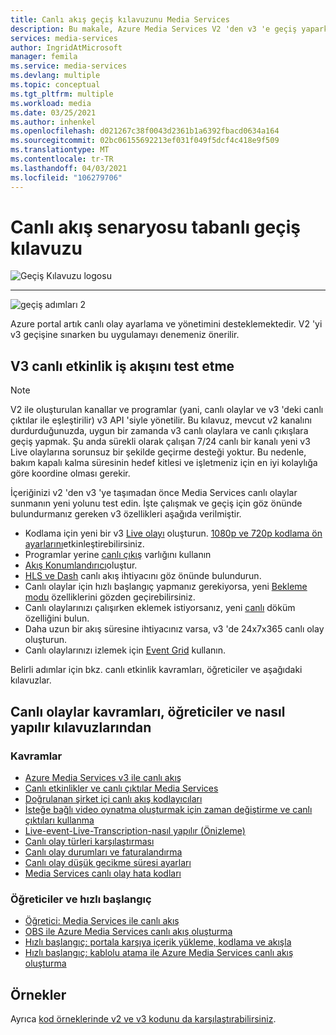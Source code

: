 ```yaml
---
title: Canlı akış geçiş kılavuzunu Media Services
description: Bu makale, Azure Media Services V2 'den v3 'e geçiş yaparken size en az yardımcı olacak canlı akış senaryosu tabanlı rehberlik sağlar.
services: media-services
author: IngridAtMicrosoft
manager: femila
ms.service: media-services
ms.devlang: multiple
ms.topic: conceptual
ms.tgt_pltfrm: multiple
ms.workload: media
ms.date: 03/25/2021
ms.author: inhenkel
ms.openlocfilehash: d021267c38f0043d2361b1a6392fbacd0634a164
ms.sourcegitcommit: 02bc06155692213ef031f049f5dcf4c418e9f509
ms.translationtype: MT
ms.contentlocale: tr-TR
ms.lasthandoff: 04/03/2021
ms.locfileid: "106279706"
---
```

# <a name="live-streaming-scenario-based-migration-guidance"></a>Canlı akış senaryosu tabanlı geçiş kılavuzu

![Geçiş Kılavuzu logosu](./media/migration-guide/azure-media-services-logo-migration-guide.svg)

<hr color="#5ea0ef" size="10">

![geçiş adımları 2](./media/migration-guide/steps-4.svg)

Azure portal artık canlı olay ayarlama ve yönetimini desteklemektedir.  V2 'yi v3 geçişine sınarken bu uygulamayı denemeniz önerilir.

## <a name="test-the-v3-live-event-workflow"></a>V3 canlı etkinlik iş akışını test etme

> [!NOTE]
> V2 ile oluşturulan kanallar ve programlar (yani, canlı olaylar ve v3 'deki canlı çıktılar ile eşleştirilir) v3 API 'siyle yönetilir. Bu kılavuz, mevcut v2 kanalını durdurduğunuzda, uygun bir zamanda v3 canlı olaylara ve canlı çıkışlara geçiş yapmak. Şu anda sürekli olarak çalışan 7/24 canlı bir kanalı yeni v3 Live olaylarına sorunsuz bir şekilde geçirme desteği yoktur. Bu nedenle, bakım kapalı kalma süresinin hedef kitlesi ve işletmeniz için en iyi kolaylığa göre koordine olması gerekir.

İçeriğinizi v2 'den v3 'ye taşımadan önce Media Services canlı olaylar sunmanın yeni yolunu test edin. İşte çalışmak ve geçiş için göz önünde bulundurmanız gereken v3 özellikleri aşağıda verilmiştir.

- Kodlama için yeni bir v3 [Live olayı](live-event-outputs-concept.md#live-events) oluşturun. [1080p ve 720p kodlama ön ayarlarını](live-event-types-comparison-reference.md#system-presets)etkinleştirebilirsiniz.
- Programlar yerine [canlı çıkış](live-event-outputs-concept.md#live-outputs) varlığını kullanın
- [Akış Konumlandırıcı](stream-streaming-locators-concept.md)oluştur.
- [HLS ve Dash](encode-dynamic-packaging-concept.md) canlı akış ihtiyacını göz önünde bulundurun.
- Canlı olaylar için hızlı başlangıç yapmanız gerekiyorsa, yeni [Bekleme modu](live-event-outputs-concept.md#standby-mode) özelliklerini gözden geçirebilirsiniz.
- Canlı olaylarınızı çalışırken eklemek istiyorsanız, yeni [canlı](live-event-live-transcription-how-to.md) döküm özelliğini bulun.
- Daha uzun bir akış süresine ihtiyacınız varsa, v3 'de 24x7x365 canlı olay oluşturun.
- Canlı olaylarınızı izlemek için [Event Grid](monitoring/monitor-events-portal-how-to.md) kullanın.

Belirli adımlar için bkz. canlı etkinlik kavramları, öğreticiler ve aşağıdaki kılavuzlar.

## <a name="live-events-concepts-tutorials-and-how-to-guides"></a>Canlı olaylar kavramları, öğreticiler ve nasıl yapılır kılavuzlarından

### <a name="concepts"></a>Kavramlar

- [Azure Media Services v3 ile canlı akış](stream-live-streaming-concept.md)
- [Canlı etkinlikler ve canlı çıktılar Media Services](live-event-outputs-concept.md)
- [Doğrulanan şirket içi canlı akış kodlayıcıları](encode-recommended-on-premises-live-encoders.md)
- [İsteğe bağlı video oynatma oluşturmak için zaman değiştirme ve canlı çıktıları kullanma](live-event-cloud-dvr-time-how-to.md)
- [Live-event-Live-Transcription-nasıl yapılır (Önizleme)](live-event-live-transcription-how-to.md)
- [Canlı olay türleri karşılaştırması](live-event-types-comparison-reference.md)
- [Canlı olay durumları ve faturalandırma](live-event-states-billing-concept.md)
- [Canlı olay düşük gecikme süresi ayarları](live-event-latency-reference.md)
- [Media Services canlı olay hata kodları](live-event-error-codes-reference.md)

### <a name="tutorials-and-quickstarts"></a>Öğreticiler ve hızlı başlangıç

- [Öğretici: Media Services ile canlı akış](stream-live-tutorial-with-api.md)
- [OBS ile Azure Media Services canlı akış oluşturma](live-event-obs-quickstart.md)
- [Hızlı başlangıç: portala karşıya içerik yükleme, kodlama ve akışla](asset-create-asset-upload-portal-quickstart.md)
- [Hızlı başlangıç: kablolu atama ile Azure Media Services canlı akış oluşturma](live-event-wirecast-quickstart.md)

## <a name="samples"></a>Örnekler

Ayrıca [kod örneklerinde v2 ve v3 kodunu da karşılaştırabilirsiniz](migrate-v-2-v-3-migration-samples.md).
